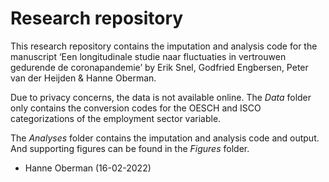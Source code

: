 
<!-- README.md is generated from README.Rmd. Please edit that file -->

# Research repository

<!-- badges: start -->
<!-- badges: end -->

This research repository contains the imputation and analysis code for
the manuscript ‘Een longitudinale studie naar fluctuaties in vertrouwen
gedurende de coronapandemie’ by Erik Snel, Godfried Engbersen, Peter van
der Heijden & Hanne Oberman.

Due to privacy concerns, the data is not available online. The *Data*
folder only contains the conversion codes for the OESCH and ISCO
categorizations of the employment sector variable.

The *Analyses* folder contains the imputation and analysis code and
output. And supporting figures can be found in the *Figures* folder.

- Hanne Oberman (16-02-2022)

<!-- The analysis pipeline can be run on mock data, included in the *Data* folder. -->

